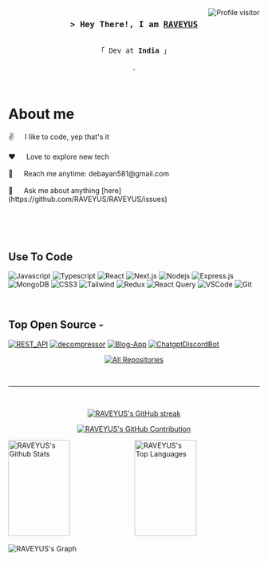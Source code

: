 
<a href="https://komarev.com/ghpvc/?username=RAVEYUS">
  <img align="right" src="https://komarev.com/ghpvc/?username=RAVEYUS&label=Visitors&color=0e75b6&style=flat" alt="Profile visitor" />
</a>



<!-- Intro  -->
<h3 align="center">
        <samp>&gt; Hey There!, I am
                <b><a target="_blank" href="">RAVEYUS</a></b>
        </samp>
</h3>


<p align="center"> 
  <samp>
    <br>
    「 Dev at <b>India</b> 」
    <br>
  </samp>
</p>

<p align="center">
 <a href="https://www.linkedin.com/in/debayan-dey-18715b289" target="_blank">
  <img src="https://img.shields.io/badge/LinkedIn-0077B5?style=for-the-badge&logo=linkedin&logoColor=white" alt=""/>
 </a>
 <a href="https://www.instagram.com/debayannnnnn___" target="_blank">
  <img src="https://img.shields.io/badge/Instagram-fe4164?style=for-the-badge&logo=instagram&logoColor=white" alt="" />
 </a> 
</p>
<br />


 # About me
 
<p> 
 ✌️ &emsp; I like to code, yep that's it<br/><br/>
 ❤️ &emsp; Love to explore new tech<br/><br/>
 📧 &emsp; Reach me anytime: debayan581@gmail.com<br/><br/>
 💬 &emsp; Ask me about anything [here](https://github.com/RAVEYUS/RAVEYUS/issues)
</p>

<br/>
<br/>
<br/>

## Use To Code

![Javascript](https://img.shields.io/badge/Javascript-F0DB4F?style=for-the-badge&labelColor=black&logo=javascript&logoColor=F0DB4F) 
![Typescript](https://img.shields.io/badge/Typescript-007acc?style=for-the-badge&labelColor=black&logo=typescript&logoColor=007acc) 
![React](https://img.shields.io/badge/-React-61DBFB?style=for-the-badge&labelColor=black&logo=react&logoColor=61DBFB)
![Next.js](https://img.shields.io/badge/next.js-000000?style=for-the-badge&logo=nextdotjs&logoColor=white)
![Nodejs](https://img.shields.io/badge/Nodejs-3C873A?style=for-the-badge&labelColor=black&logo=node.js&logoColor=3C873A)
![Express.js](https://img.shields.io/badge/Express.js-000000?style=for-the-badge&logo=express&logoColor=white)
![MongoDB](https://img.shields.io/badge/MongoDB-4EA94B?style=for-the-badge&logo=mongodb&logoColor=white)
![CSS3](https://img.shields.io/badge/CSS3-1572B6?style=for-the-badge&logo=css3&logoColor=white)
![Tailwind](https://img.shields.io/badge/Tailwind_CSS-092749?style=for-the-badge&logo=tailwindcss&logoColor=06B6D4&labelColor=000000)
![Redux](https://img.shields.io/badge/Redux-593D88?style=for-the-badge&logo=redux&logoColor=white)
![React Query](https://img.shields.io/badge/-React_Query-FF4154?style=for-the-badge&logo=react%20query&logoColor=white)
![VSCode](https://img.shields.io/badge/Visual_Studio-0078d7?style=for-the-badge&logo=visual%20studio&logoColor=white)
![Git](https://img.shields.io/badge/Git-F05032?style=for-the-badge&logo=git&logoColor=white)

<br/>

## Top Open Source -
[![REST_API](https://github-readme-stats.vercel.app/api/pin/?username=RAVEYUS&repo=REST_API&border_color=#9CC3D5FF&bg_color=0D1117&title_color=#ADEFD1FF&text_color=#FCF6F5FF&icon_color=#9CC3D5FF)](https://github.com/RAVEYUS/REST_API)
[![decompressor](https://github-readme-stats.vercel.app/api/pin/?username=RAVEYUS&repo=decompressor&border_color=#9CC3D5FF&bg_color=0D1117&title_color=#ADEFD1FF&text_color=#FCF6F5FF&icon_color=#9CC3D5FF)](https://github.com/RAVEYUS/decompressor)
[![Blog-App](https://github-readme-stats.vercel.app/api/pin/?username=RAVEYUS&repo=Blog-app&border_color=#9CC3D5FF&bg_color=0D1117&title_color=#ADEFD1FF&text_color=#FCF6F5FF&icon_color=#9CC3D5FF)](https://github.com/RAVEYUS/Blog-app)
[![ChatgptDiscordBot](https://github-readme-stats.vercel.app/api/pin/?username=RAVEYUS&repo=ChatgptDiscordbot&border_color=#9CC3D5FF&bg_color=0D1117&title_color=#ADEFD1FF&text_color=#FCF6F5FF&icon_color=#9CC3D5FF)](https://github.com/RAVEYUS/ChatgptDiscordbot)

<p align="center">
  <a href="https://github.com/RAVEYUS?tab=repositories" target="_blank"><img alt="All Repositories" title="All Repositories" src="https://img.shields.io/badge/-All%20Repos-2962FF?style=for-the-badge&logo=koding&logoColor=white"/></a>
</p>

<br/>
<hr/>
<br/>

<p align="center">
  <a href="https://github.com/RAVEYUS">
    <img src="https://github-readme-streak-stats.herokuapp.com/?user=RAVEYUS&theme=radical&background=0D1117" alt="RAVEYUS's GitHub streak"/>
  </a>
</p>

<p align="center">
  <a href="https://github.com/RAVEYUS">
    <img src="https://github-profile-summary-cards.vercel.app/api/cards/profile-details?username=RAVEYUS&theme=radical" alt="RAVEYUS's GitHub Contribution"/>
  </a>
</p>

<a> 
    <a href="https://github.com/RAVEYUS"><img alt="RAVEYUS's Github Stats" src="https://denvercoder1-github-readme-stats.vercel.app/api?username=RAVEYUS
&show_icons=true&count_private=true&theme=react&title_color=F85D7F&icon_color=F8D866" height="192px" width="49.5%"/></a>
  <a href="https://github.com/RAVEYUS"><img alt="RAVEYUS's Top Languages" src="https://denvercoder1-github-readme-stats.vercel.app/api/top-langs/?username=RAVEYUS
&langs_count=8&layout=compact&theme=react&title_color=F85D7F&icon_color=F8D866" height="192px" width="49.5%"/></a>
  <br/>
</a>


![RAVEYUS's Graph](https://github-readme-activity-graph.vercel.app/graph?username=RAVEYUS&custom_title=RAVEYUS's%20GitHub%20Activity%20Graph&bg_color=F85D7F&color=#9CC3D5FF&line=#9CC3D5FF&point=#9CC3D5FF&area_color=FFFFFF&title_color=FFFFFF&area=true)
